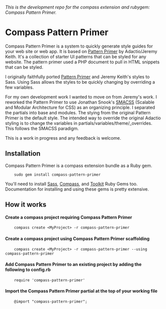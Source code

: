_This is the development repo for the compass extension and rubygem: Compass Pattern Primer._

# Compass Pattern Primer
Compass Pattern Primer is a system to quickly generate style guides for your web site or web app. It is based on [Pattern Primer](https://github.com/adactio/Pattern-Primer) by Adactio/Jeremy Keith. It's a collection of starter UI patterns that can be styled for any website. The pattern primer used a PHP document to pull in HTML snippets that can be styled. 

I originally faithfully ported  [Pattern Primer](https://github.com/alienresident/Pattern-Primer) and Jeremy Keith's styles to Sass. Using Sass allows the styles to be quickly changing by overriding a few variables. 

For my own development work I wanted to move on from Jeremy's work. I reworked the Pattern Primer to use Jonathan Snook's [SMACSS](http://smacss.com/) \(Scalable and Modular Architecture for CSS\) as an organizing principle. I separated the partials into base and modules. The stying from the original Pattern Primer is the default style. The intended way to override the original Adactio styling is to change the variables in partials/variables/theme/_overrides. This follows the SMACSS paradigm.

This is a work in progress and any feedback is welcome. 

## Installation
Compass Pattern Primer is a compass extension bundle as a Ruby gem.   
```
    sudo gem install compass-pattern-primer
```
You'll need to install [Sass](http://sass-lang.com/), [Compass](http://compass-style.org/), and [Toolkit](https://github.com/Team-Sass/toolkit) Ruby Gems too. Documentation for installing and using these gems is pretty extensive. 

## How it works

#### Create a compass project requiring Compass Pattern Primer 
```
	compass create <MyProject> -r compass-pattern-primer 
```
#### Create a compass project using Compass Pattern Primer scaffolding
```
	compass create <MyProject> -r compass-pattern-primer --using compass-pattern-primer 
```

#### Add Compass Pattern Primer to an existing project by adding the following to config.rb
```
    require 'compass-pattern-primer'
```
#### Import the Compass Pattern Primer partial at the top of your working file
```
	@import "compass-pattern-primer";
```
   
   
